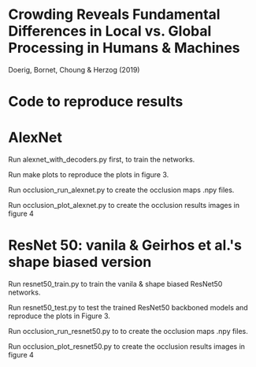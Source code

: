 # Crowding Reveals Fundamental Differences in Local vs. Global Processing in Humans & Machines

Doerig, Bornet, Choung & Herzog (2019)



# Code to reproduce results


# AlexNet

Run alexnet_with_decoders.py first, to train the networks.

Run make plots to reproduce the plots in figure 3.

Run occlusion_run_alexnet.py to create the occlusion maps .npy files.

Run occlusion_plot_alexnet.py to create the occlusion results images in figure 4 


# ResNet 50: vanila & Geirhos et al.'s shape biased version

Run resnet50_train.py to train the vanila & shape biased ResNet50 networks.

Run resnet50_test.py to test the trained ResNet50 backboned models and reproduce the plots in Figure 3.

Run occlusion_run_resnet50.py to to create the occlusion maps .npy files.

Run occlusion_plot_resnet50.py to create the occlusion results images in figure 4 

